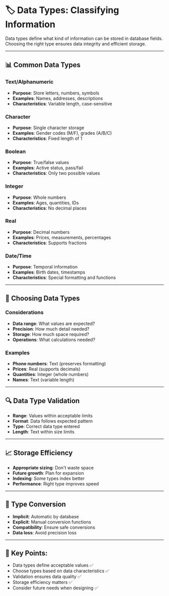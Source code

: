 # 🏷️ Data Types: Classifying Information

Data types define what kind of information can be stored in database fields. Choosing the right type ensures data integrity and efficient storage.

---

## 📊 Common Data Types

### Text/Alphanumeric
- **Purpose**: Store letters, numbers, symbols
- **Examples**: Names, addresses, descriptions
- **Characteristics**: Variable length, case-sensitive

### Character
- **Purpose**: Single character storage
- **Examples**: Gender codes (M/F), grades (A/B/C)
- **Characteristics**: Fixed length of 1

### Boolean
- **Purpose**: True/false values
- **Examples**: Active status, pass/fail
- **Characteristics**: Only two possible values

### Integer
- **Purpose**: Whole numbers
- **Examples**: Ages, quantities, IDs
- **Characteristics**: No decimal places

### Real
- **Purpose**: Decimal numbers
- **Examples**: Prices, measurements, percentages
- **Characteristics**: Supports fractions

### Date/Time
- **Purpose**: Temporal information
- **Examples**: Birth dates, timestamps
- **Characteristics**: Special formatting and functions

---

## 🎯 Choosing Data Types

### Considerations
- **Data range**: What values are expected?
- **Precision**: How much detail needed?
- **Storage**: How much space required?
- **Operations**: What calculations needed?

### Examples
- **Phone numbers**: Text (preserves formatting)
- **Prices**: Real (supports decimals)
- **Quantities**: Integer (whole numbers)
- **Names**: Text (variable length)

---

## 🔍 Data Type Validation

- **Range**: Values within acceptable limits
- **Format**: Data follows expected pattern
- **Type**: Correct data type entered
- **Length**: Text within size limits

---

## 📈 Storage Efficiency

- **Appropriate sizing**: Don't waste space
- **Future growth**: Plan for expansion
- **Indexing**: Some types index better
- **Performance**: Right type improves speed

---

## 🔄 Type Conversion

- **Implicit**: Automatic by database
- **Explicit**: Manual conversion functions
- **Compatibility**: Ensure safe conversions
- **Data loss**: Avoid precision loss

---

## 📝 **Key Points:**

- Data types define acceptable values ✅
- Choose types based on data characteristics ✅
- Validation ensures data quality ✅
- Storage efficiency matters ✅
- Consider future needs when designing ✅
